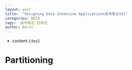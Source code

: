 ```yaml
---
layout: post
title:  "Designing Data-Intensive Applications读书笔记(6)"
categories: DDIA
tags:  读书笔记 分布式
author: Borui
---
```


* content
{:toc}

# Partitioning
